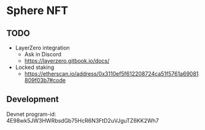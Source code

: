 # Sphere NFT

## TODO

- LayerZero integration
  - Ask in Discord
  - https://layerzero.gitbook.io/docs/
- Locked staking
  - https://etherscan.io/address/0x3110ef5f612208724ca51f5761a69081809f03b7#code


## Development

Devnet program-id: 4E98wk5JW3HWRbsdGb75HcR6N3FtD2uVJguTZ6KK2Wh7
